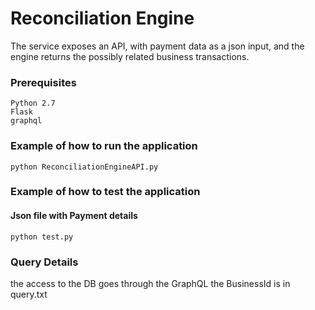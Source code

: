 # Reconciliation Engine

The service exposes an API, with payment data as a json input, and the engine returns the possibly related business transactions.

### Prerequisites
```
Python 2.7
Flask
graphql
```
### Example of how to run the application
```
python ReconciliationEngineAPI.py
```
### Example of how to test the application
#### Json file with Payment details
```
python test.py
```
### Query Details
the access to the DB goes through the GraphQL
the BusinessId is in query.txt 
